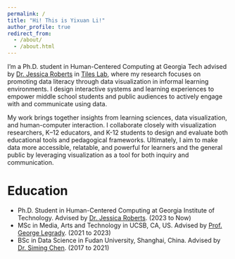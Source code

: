 ```yaml
---
permalink: /
title: "Hi! This is Yixuan Li!"
author_profile: true
redirect_from: 
  - /about/
  - /about.html
---
```


I’m a Ph.D. student in Human-Centered Computing at Georgia Tech advised by [Dr. Jessica Roberts](https://jessicaannroberts.com/) in [Tiles Lab](https://tiles.cc.gatech.edu/), where my research focuses on promoting data literacy through data visualization in informal learning environments. I design interactive systems and learning experiences to empower middle school students and public audiences to actively engage with and communicate using data.

My work brings together insights from learning sciences, data visualization, and human-computer interaction. I collaborate closely with visualization researchers, K–12 educators, and K-12 students to design and evaluate both educational tools and pedagogical frameworks. Ultimately, I aim to make data more accessible, relatable, and powerful for learners and the general public by leveraging visualization as a tool for both inquiry and communication.

Education
======
* Ph.D. Student in Human-Centered Computing at Georgia Institute of Technology. Advised by [Dr. Jessica Roberts](https://jessicaannroberts.com/). (2023 to Now)
* MSc in Media, Arts and Technology in UCSB, CA, US. Advised by [Prof. George Legrady](https://www.mat.ucsb.edu/legrady/). (2021 to 2023)
* BSc in Data Science in Fudan University, Shanghai, China. Advised by [Dr. Siming Chen](http://simingchen.me). (2017 to 2021)
